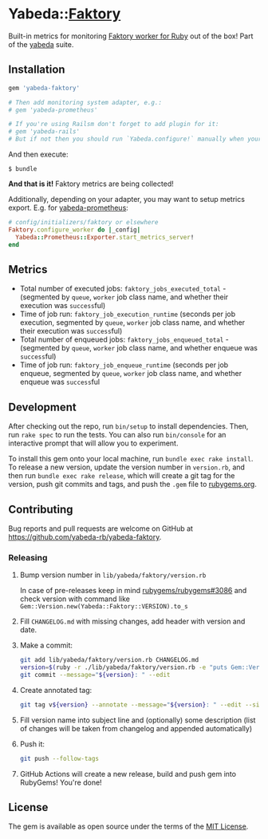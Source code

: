 # Yabeda::[Faktory]

Built-in metrics for monitoring [Faktory worker for Ruby] out of the box! Part of the [yabeda] suite.

## Installation

```ruby
gem 'yabeda-faktory'

# Then add monitoring system adapter, e.g.:
# gem 'yabeda-prometheus'

# If you're using Railsm don't forget to add plugin for it:
# gem 'yabeda-rails'
# But if not then you should run `Yabeda.configure!` manually when your app is ready.
```

And then execute:

    $ bundle

**And that is it!** Faktory metrics are being collected!

Additionally, depending on your adapter, you may want to setup metrics export. E.g. for [yabeda-prometheus]:

```ruby
# config/initializers/faktory or elsewhere
Faktory.configure_worker do |_config|
  Yabeda::Prometheus::Exporter.start_metrics_server!
end
```

## Metrics

 - Total number of executed jobs: `faktory_jobs_executed_total` -  (segmented by `queue`, `worker` job class name, and whether their execution was `success`ful)
 - Time of job run: `faktory_job_execution_runtime` (seconds per job execution, segmented by `queue`, `worker` job class name, and whether their execution was `success`ful)
 - Total number of enqueued jobs: `faktory_jobs_enqueued_total` -  (segmented by `queue`, `worker` job class name, and whether enqueue was `success`ful)
 - Time of job run: `faktory_job_enqueue_runtime` (seconds per job enqueue, segmented by `queue`, `worker` job class name, and whether enqueue was `success`ful

## Development

After checking out the repo, run `bin/setup` to install dependencies. Then, run `rake spec` to run the tests. You can also run `bin/console` for an interactive prompt that will allow you to experiment.

To install this gem onto your local machine, run `bundle exec rake install`. To release a new version, update the version number in `version.rb`, and then run `bundle exec rake release`, which will create a git tag for the version, push git commits and tags, and push the `.gem` file to [rubygems.org](https://rubygems.org).

## Contributing

Bug reports and pull requests are welcome on GitHub at https://github.com/yabeda-rb/yabeda-faktory.

### Releasing

1. Bump version number in `lib/yabeda/faktory/version.rb`

   In case of pre-releases keep in mind [rubygems/rubygems#3086](https://github.com/rubygems/rubygems/issues/3086) and check version with command like `Gem::Version.new(Yabeda::Faktory::VERSION).to_s`

2. Fill `CHANGELOG.md` with missing changes, add header with version and date.

3. Make a commit:

   ```sh
   git add lib/yabeda/faktory/version.rb CHANGELOG.md
   version=$(ruby -r ./lib/yabeda/faktory/version.rb -e "puts Gem::Version.new(Yabeda::Faktory::VERSION)")
   git commit --message="${version}: " --edit
   ```

4. Create annotated tag:

   ```sh
   git tag v${version} --annotate --message="${version}: " --edit --sign
   ```

5. Fill version name into subject line and (optionally) some description (list of changes will be taken from changelog and appended automatically)

6. Push it:

   ```sh
   git push --follow-tags
   ```

7. GitHub Actions will create a new release, build and push gem into RubyGems! You're done!

## License

The gem is available as open source under the terms of the [MIT License](https://opensource.org/licenses/MIT).

[Faktory]: https://contribsys.com/faktory/ "Language-agnostic persistent background job server "
[Faktory worker for Ruby]: https://github.com/contribsys/faktory_worker_ruby "Faktory worker for Ruby"
[yabeda]: https://github.com/yabeda-rb/yabeda
[yabeda-prometheus]: https://github.com/yabeda-rb/yabeda-prometheus
